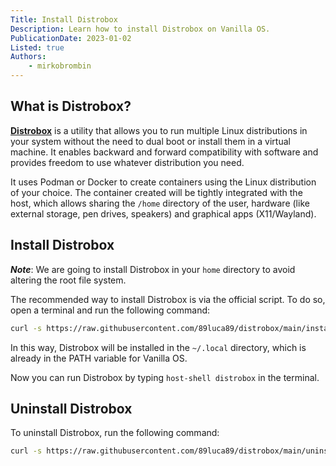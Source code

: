 ```yaml
---
Title: Install Distrobox
Description: Learn how to install Distrobox on Vanilla OS.
PublicationDate: 2023-01-02
Listed: true
Authors:
    - mirkobrombin
---
```


## What is Distrobox?

[**Distrobox**](https://github.com/89luca89/distrobox) is a utility that allows you to run multiple Linux distributions in your system without the need to dual boot or install them in a virtual machine. It enables backward and forward compatibility with software and provides freedom to use whatever distribution you need.

It uses Podman or Docker to create containers using the Linux distribution of your choice. The container created will be tightly integrated with the host, which allows sharing the `/home` directory of the user, hardware (like external storage, pen drives, speakers) and graphical apps (X11/Wayland).

## Install Distrobox

**_Note_**:  We are going to install Distrobox in your `home` directory to avoid altering the root file system.

The recommended way to install Distrobox is via the official script. To do so, open a terminal and run the following command:

```bash
curl -s https://raw.githubusercontent.com/89luca89/distrobox/main/install | sh -s -- --next --prefix ~/.local
```

In this way, Distrobox will be installed in the `~/.local` directory, which is already in the PATH variable for Vanilla OS.

Now you can run Distrobox by typing `host-shell distrobox` in the terminal.

## Uninstall Distrobox

To uninstall Distrobox, run the following command:

```bash
curl -s https://raw.githubusercontent.com/89luca89/distrobox/main/uninstall | sudo sh -s -- --prefix ~/.local
```
